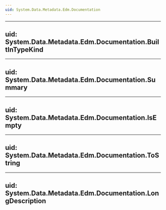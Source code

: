 ```yaml
---
uid: System.Data.Metadata.Edm.Documentation
---
```


---
uid: System.Data.Metadata.Edm.Documentation.BuiltInTypeKind
---

---
uid: System.Data.Metadata.Edm.Documentation.Summary
---

---
uid: System.Data.Metadata.Edm.Documentation.IsEmpty
---

---
uid: System.Data.Metadata.Edm.Documentation.ToString
---

---
uid: System.Data.Metadata.Edm.Documentation.LongDescription
---

